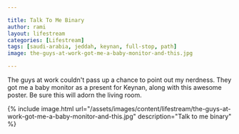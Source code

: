 ```yaml
---

title: Talk To Me Binary
author: rami
layout: lifestream 
categories: [Lifestream]
tags: [saudi-arabia, jeddah, keynan, full-stop, path]
image: the-guys-at-work-got-me-a-baby-monitor-and-this.jpg

---
```


The guys at work couldn't pass up a chance to point out my nerdness. They got me a baby monitor as a present for Keynan, along with this awesome poster. Be sure this will adorn the living room.

{% include image.html url="/assets/images/content/lifestream/the-guys-at-work-got-me-a-baby-monitor-and-this.jpg" description="Talk to me binary" %}

